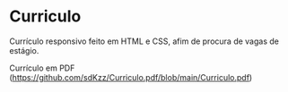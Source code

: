 # Curriculo

Currículo responsivo feito em HTML e CSS, afim de procura de vagas de estágio.

Currículo em PDF (https://github.com/sdKzz/Curriculo.pdf/blob/main/Curriculo.pdf)
